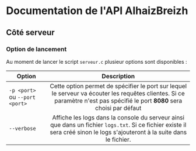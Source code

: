 # Documentation de l'API AlhaizBreizh

## Côté serveur

### Option de lancement

Au moment de lancer le script `serveur.c` plusieur options sont disponibles :

| Option | Description |
|--- | :-: |
|`-p <port>` ou `--port <port>` | Cette option permet de spécifier le port sur lequel le serveur va écouter les requêtes clientes. Si ce paramètre n'est pas spécifié le port **8080** sera choisi par défaut |
| `--verbose` | Affiche les logs dans la console du serveur ainsi que dans un fichier `logs.txt`. Si ce fichier existe il sera créé sinon le logs s'ajouteront à la suite dans le fichier. |
